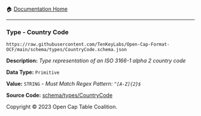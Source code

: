 :house: [Documentation Home](../../../README.md)

---

### Type - Country Code

`https://raw.githubusercontent.com/TenKeyLabs/Open-Cap-Format-OCF/main/schema/types/CountryCode.schema.json`

**Description:** _Type representation of an ISO 3166-1 alpha 2 country code_

**Data Type:** `Primitive`

**Value:** `STRING` - _Must Match Regex Pattern: `^[A-Z]{2}$`_

**Source Code:** [schema/types/CountryCode](../../../../schema/types/CountryCode.schema.json)

Copyright © 2023 Open Cap Table Coalition.
